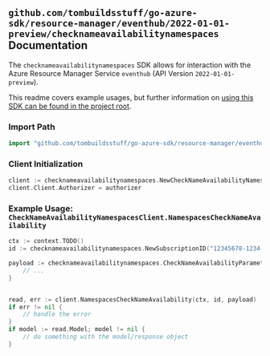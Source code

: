 
## `github.com/tombuildsstuff/go-azure-sdk/resource-manager/eventhub/2022-01-01-preview/checknameavailabilitynamespaces` Documentation

The `checknameavailabilitynamespaces` SDK allows for interaction with the Azure Resource Manager Service `eventhub` (API Version `2022-01-01-preview`).

This readme covers example usages, but further information on [using this SDK can be found in the project root](https://github.com/tombuildsstuff/go-azure-sdk/tree/main/docs).

### Import Path

```go
import "github.com/tombuildsstuff/go-azure-sdk/resource-manager/eventhub/2022-01-01-preview/checknameavailabilitynamespaces"
```


### Client Initialization

```go
client := checknameavailabilitynamespaces.NewCheckNameAvailabilityNamespacesClientWithBaseURI("https://management.azure.com")
client.Client.Authorizer = authorizer
```


### Example Usage: `CheckNameAvailabilityNamespacesClient.NamespacesCheckNameAvailability`

```go
ctx := context.TODO()
id := checknameavailabilitynamespaces.NewSubscriptionID("12345678-1234-9876-4563-123456789012")

payload := checknameavailabilitynamespaces.CheckNameAvailabilityParameter{
	// ...
}


read, err := client.NamespacesCheckNameAvailability(ctx, id, payload)
if err != nil {
	// handle the error
}
if model := read.Model; model != nil {
	// do something with the model/response object
}
```
